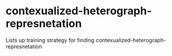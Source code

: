 # contexualized-heterograph-represnetation
Lists up training strategy for finding contexualized-heterograph-represnetation
